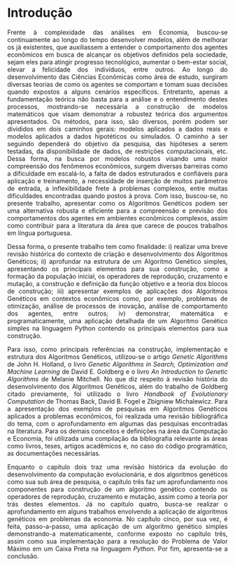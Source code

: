 # Introdução

<div style="text-align: justify">
Frente à complexidade das análises em Economia, buscou-se continuamente ao longo do tempo desenvolver modelos, além de melhorar os já existentes, que auxiliassem a entender o comportamento dos agentes econômicos em busca de alcançar os objetivos definidos pela sociedade, sejam eles para atingir progresso tecnológico, aumentar o bem-estar social, elevar a felicidade dos indivíduos, entre outros. Ao longo do desenvolvimento das Ciências Econômicas como área de estudo, surgiram diversas teorias de como os agentes se comportam e tomam suas decisões quando expostos a alguns cenários específicos. Entretanto, apenas a fundamentação teórica não basta para a análise e o entendimento destes processos, mostrando-se necessária a construção de modelos matemáticos que visam demonstrar a robustez teórica dos argumentos apresentados. Os métodos, para isso, são diversos, porém podem ser divididos em dois caminhos gerais: modelos aplicados a dados reais e modelos aplicados a dados hipotéticos ou simulados. O caminho a ser seguindo dependerá do objetivo da pesquisa, das hipóteses a serem testadas, da disponibilidade de dados, de restrições computacionais, etc. Dessa forma, na busca por modelos robustos visando uma maior compreensão dos fenômenos econômicos, surgem diversas barreiras como a dificuldade em escalá-lo, a falta de dados estruturados e confiáveis para aplicação e treinamento, a necessidade de inserção de muitos parâmetros de entrada, a inflexibilidade frete à problemas complexos, entre muitas dificuldades encontradas quando postos à prova. Com isso, buscou-se, no presente trabalho, apresentar como os Algoritmos Genéticos podem ser uma alternativa robusta e eficiente para a compreensão e previsão dos comportamentos dos agentes em ambientes econômicos complexos, assim como contribuir para a literatura da área que carece de poucos trabalhos em língua portuguesa.

Dessa forma, o presente trabalho tem como finalidade: i) realizar uma breve revisão histórica do contexto de criação e desenvolvimento dos Algoritmos Genéticos; ii) aprofundar na estrutura de um Algoritmo Genético simples, apresentando os principais elementos para sua construção, como a formação da população inicial, os operadores de reprodução, cruzamento e mutação, a construção e definição da função objetivo e a teoria dos blocos de construção; iii) apresentar exemplos de aplicações dos Algoritmos Genéticos em contextos econômicos como, por exemplo, problemas de otimização, análise de processos de inovação, análise de comportamento dos agentes, entre outros; iv) demonstrar, matemática e programaticamente, uma aplicação detalhada de um Algoritmo Genético simples na linguagem Python contendo os principais elementos para sua construção.

Para isso, como principais referências na construção, implementação e estrutura dos Algoritmos Genéticos, utilizou-se o artigo _Genetic Algorithms_ de John H. Holland, o livro _Genetic Algorithms in Search, Optimization and Machine Learning_ de David E. Goldberg e o livro _An Introduction to Genetic Algorithms_ de Melanie Mitchell. No que diz respeito à revisão história do desenvolvimento dos Algoritmos Genéticos, além do trabalho de Goldberg citado previamente, foi utilizado o livro _Handbook of Evolutionary Computation_ de Thomas Back, David B. Fogel e Zbigniew Michalewicz. Para a apresentação dos exemplos de pesquisas em Algoritmos Genéticos aplicados a problemas econômicos, foi realizada uma revisão bibliográfica do tema, com o aprofundamento em algumas das pesquisas encontradas na literatura. Para os demais conceitos e definições na área da Computação e Economia, foi utilizada uma compilação da bibliografia relevante às áreas como livros, teses, artigos acadêmicos e, no caso do código programático, as documentações necessárias.

Enquanto o capítulo dois traz uma revisão histórica da evolução do desenvolvimento da computação evolucionária, e dos algoritmos genéticos como sua sub área de pesquisa, o capítulo três faz um aprofundamento nos componentes para construção de um algoritmo genético contendo os operadores de reprodução, cruzamento e mutação, assim como a teoria por trás destes elementos. Já no capítulo quatro, busca-se realizar o aprofundamento em alguns trabalhos envolvendo a aplicação de algoritmos genéticos em problemas da economia. No capítulo cinco, por sua vez, é feita, passo-a-passo, uma aplicação de um algoritmo genético simples demonstrando-a matematicamente, conforme exposto no capítulo três, assim como sua implementação para a resolução do Problema de Valor Máximo em um Caixa Preta na linguagem _Python_. Por fim, apresenta-se a conclusão.
</div>
